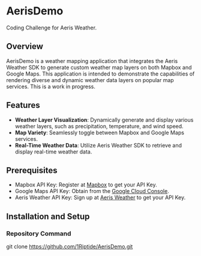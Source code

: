 # AerisDemo
Coding Challenge for Aeris Weather.

## Overview
AerisDemo is a weather mapping application that integrates the Aeris Weather SDK to generate custom weather map layers on both Mapbox and Google Maps. This application is intended to demonstrate the capabilities of rendering diverse and dynamic weather data layers on popular map services.
This is a work in progress.

## Features
- **Weather Layer Visualization**: Dynamically generate and display various weather layers, such as precipitation, temperature, and wind speed.
- **Map Variety**: Seamlessly toggle between Mapbox and Google Maps services.
- **Real-Time Weather Data**: Utilize Aeris Weather SDK to retrieve and display real-time weather data.

## Prerequisites
- Mapbox API Key: Register at [Mapbox](https://www.mapbox.com/) to get your API Key.
- Google Maps API Key: Obtain from the [Google Cloud Console](https://cloud.google.com/maps-platform/).
- Aeris Weather API Key: Sign up at [Aeris Weather](https://www.aerisweather.com/signup/) to get your API Key.

## Installation and Setup
### Repository Command
git clone https://github.com/1Riptide/AerisDemo.git
